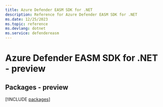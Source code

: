 ```yaml
---
title: Azure Defender EASM SDK for .NET
description: Reference for Azure Defender EASM SDK for .NET
ms.date: 12/25/2023
ms.topic: reference
ms.devlang: dotnet
ms.service: defendereasm
---
```

# Azure Defender EASM SDK for .NET - preview
## Packages - preview
[!INCLUDE [packages](defender-easm-index.md)]